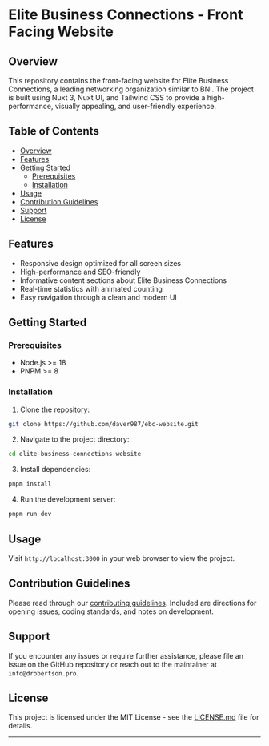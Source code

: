 # Elite Business Connections - Front Facing Website

## Overview

This repository contains the front-facing website for Elite Business Connections, a leading networking organization
similar to BNI. The project is built using Nuxt 3, Nuxt UI, and Tailwind CSS to provide a high-performance, visually
appealing, and user-friendly experience.

## Table of Contents

- [Overview](#overview)
- [Features](#features)
- [Getting Started](#getting-started)
  - [Prerequisites](#prerequisites)
  - [Installation](#installation)
- [Usage](#usage)
- [Contribution Guidelines](#contribution-guidelines)
- [Support](#support)
- [License](#license)

## Features

- Responsive design optimized for all screen sizes
- High-performance and SEO-friendly
- Informative content sections about Elite Business Connections
- Real-time statistics with animated counting
- Easy navigation through a clean and modern UI

## Getting Started

### Prerequisites

- Node.js >= 18
- PNPM >= 8

### Installation

1. Clone the repository:

```bash
git clone https://github.com/daver987/ebc-website.git
```

2. Navigate to the project directory:

```bash
cd elite-business-connections-website
```

3. Install dependencies:

```bash
pnpm install
```

4. Run the development server:

```bash
pnpm run dev
```

## Usage

Visit `http://localhost:3000` in your web browser to view the project.

## Contribution Guidelines

Please read through our [contributing guidelines](CONTRIBUTING.md).
Included are directions for opening issues, coding standards, and notes on development.

## Support

If you encounter any issues or require further assistance,
please file an issue on the GitHub repository or reach out to the maintainer at `info@drobertson.pro`.

## License

This project is licensed under the MIT License - see the [LICENSE.md](LICENSE.md) file for details.

---
